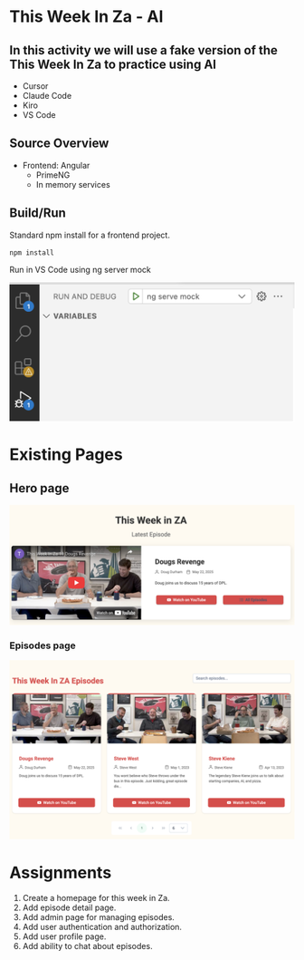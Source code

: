 # This Week In Za - AI

## In this activity we will use a fake version of the This Week In Za to practice using AI

- Cursor
- Claude Code
- Kiro
- VS Code

## Source Overview

- Frontend: Angular
  - PrimeNG
  - In memory services

## Build/Run

Standard npm install for a frontend project.

```
npm install
```

Run in VS Code using ng server mock

![Run](run.png)

# Existing Pages

## Hero page

![Hero](hero.png)

### Episodes page

![Episodes](episodes.png)

# Assignments

1. Create a homepage for this week in Za.
2. Add episode detail page.
3. Add admin page for managing episodes.
4. Add user authentication and authorization.
5. Add user profile page.
6. Add ability to chat about episodes.

